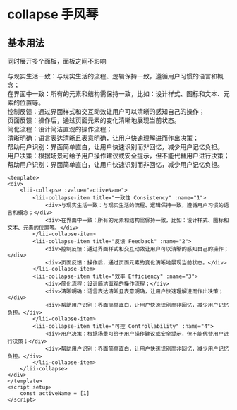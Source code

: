 # collapse 手风琴

## 基本用法
同时展开多个面板，面板之间不影响
    <lii-collapse>
        <lii-collapse-item title="一致性 Consistency" name="1">
            <div>与现实生活一致：与现实生活的流程、逻辑保持一致，遵循用户习惯的语言和概念；</div>
            <div>在界面中一致：所有的元素和结构需保持一致，比如：设计样式、图标和文本、元素的位置等。</div>
        </lii-collapse-item>
        <lii-collapse-item title="反馈 Feedback" :name="2">
            <div>控制反馈：通过界面样式和交互动效让用户可以清晰的感知自己的操作；</div>
            <div>页面反馈：操作后，通过页面元素的变化清晰地展现当前状态。</div>
        </lii-collapse-item>
        <lii-collapse-item title="效率 Efficiency" :name="3">
            <div>简化流程：设计简洁直观的操作流程；</div>
            <div>清晰明确：语言表达清晰且表意明确，让用户快速理解进而作出决策；</div>
            <div>帮助用户识别：界面简单直白，让用户快速识别而非回忆，减少用户记忆负担。</div>
        </lii-collapse-item>
        <lii-collapse-item title="可控 Controllability"  :name="4">
            <div>用户决策：根据场景可给予用户操作建议或安全提示，但不能代替用户进行决策；</div>
            <div>帮助用户识别：界面简单直白，让用户快速识别而非回忆，减少用户记忆负担。</div>
        </lii-collapse-item>
    </lii-collapse>




~~~vue
<template>
<div>
    <lii-collapse :value="activeName">
        <lii-collapse-item title="一致性 Consistency" :name="1">
            <div>与现实生活一致：与现实生活的流程、逻辑保持一致，遵循用户习惯的语言和概念；</div>
            <div>在界面中一致：所有的元素和结构需保持一致，比如：设计样式、图标和文本、元素的位置等。</div>
        </lii-collapse-item>
        <lii-collapse-item title="反馈 Feedback" :name="2">
            <div>控制反馈：通过界面样式和交互动效让用户可以清晰的感知自己的操作；</div>
            <div>页面反馈：操作后，通过页面元素的变化清晰地展现当前状态。</div>
        </lii-collapse-item>
        <lii-collapse-item title="效率 Efficiency" :name="3">
            <div>简化流程：设计简洁直观的操作流程；</div>
            <div>清晰明确：语言表达清晰且表意明确，让用户快速理解进而作出决策；</div>
            <div>帮助用户识别：界面简单直白，让用户快速识别而非回忆，减少用户记忆负担。</div>
        </lii-collapse-item>
        <lii-collapse-item title="可控 Controllability" :name="4">
            <div>用户决策：根据场景可给予用户操作建议或安全提示，但不能代替用户进行决策；</div>
            <div>帮助用户识别：界面简单直白，让用户快速识别而非回忆，减少用户记忆负担。</div>
        </lii-collapse-item>
    </lii-collapse>
</div>
</template>
<script setup>
    const activeName = [1]
</script>
~~~